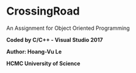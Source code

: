 # CrossingRoad
An Assignment for Object Oriented Programming

**Coded by C/C++ - Visual Studio 2017**

**Author: Hoang-Vu Le**

**HCMC University of Science**
